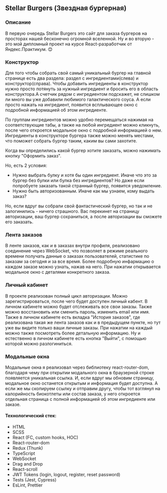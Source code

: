 ## Stellar Burgers (Звездная бургерная)

### Описание

В первую очередь Stellar Burgers это сайт для заказа бургеров на просторах нашей бесконечно огромной вселенной. Ну и во вторую - это мой дипломный проект на курсе React-разработчик от Яндекс.Практикум. 😊

### Конструктор

Для того чтобы собрать свой самый уникальный бургер на главной странице есть два раздела: раздел с ингредиентами(слева) и конструктор(справа). Чтобы добавить ингредиенты в конструктор нужно просто потянуть за нужный ингредиент и бросить его в область конструктора.А счетчик рядом с ингредиентом подскажет, не слишком ли много вы уже добавили любимого галактического соуса. А если просто нажать на ингредиент, появится всплывающее окно с подробной информацией об этом ингредиенте.

По группам ингредиентов можно удобно перемещаться нажимая на соответствующие табы, а также на любой ингредиент можно кликнуть, после чего откроется модальное окно с подробной информацией о нем. Ингредиенты в конструкторе бургера также можно менять местами, что поможет собрать бургер таким, каким вы сами захотите.

Когда вы определились какой бургер хотите заказать, можно нажимать кнопку "Оформить заказ".

Но, есть 2 условия:

- Нужно выбрать булку и хотя бы один ингредиент. Иначе что это за бургер без булки или булка без ингредиентов? Но даже если попробуете заказать такой странный бургер, появится уведомление.
- Нужно быть авторизованным. Иначе как мы узнаем, кому выдать заказ?

Но, если вдруг вы собрали свой фантастический бургер, но так и не залогинились - ничего страшного. Вас перекинет на страницу авторизации, ваш бургер сохраниться, а после авторизации вы сможете его заказать.

### Лента заказов

В ленте заказов, как и в заказах внутри профиля, реализовано соединение через WebSocket, что позволяет в режиме реального времени получать данные о заказах пользователей, статистике по заказам за сегодня и за все время. Более подробную инфармацию о каждом заказе можно узнать, нажав на него. При нажатии открывается модальное окно с деталями конкретного заказа.

### Личный кабинет

В проекте реализован полный цикл авторизации.
Можно зарегистрироваться, после чего будет доступен личный кабент.
В личном кабинете можно будет отслеживать все свои заказы. Также можно восстановить или сменить пароль, изменить email или имя. Также в личном кабинете есть вкладка "История заказов", где реализована такая же лента заказов как и в предыдущем пункте, но тут уже вы видите только ваши личные заказы. При нажатии на каждый можно также посмотреть более детальную информацию. Ну и естественно в личном кабинете есть кнопка "Выйти", с помощью которой можно разлогиниться.

### Модальные окна

Модальные окна я реализовал через библиотеку react-router-dom, благодаря чему при открытии модального окна в браузерной строке появляется уникальная ссылка. И, если вдруг мы обновим страницу, модальное окно останется открытым и информация будет доступна. А если же мы скопируем ссылку и отправим другу, чтобы тот взглянул на калорийность биокотлеты или состав заказа, у него откроется отдельная страница с полной информацией об этом ингредиенте или заказе.

#### Технологический стек:

- HTML
- SCSS
- React (FC, custom hooks, HOC)
- React-router-dom
- Redux (Thunk)
- TypeScript
- WebSocket
- Drag and Drop
- React-scroll
- JWT Tokens (login, logout, register, reset password)
- Tests (Jest, Cypress)
- EsLint, Prettier

